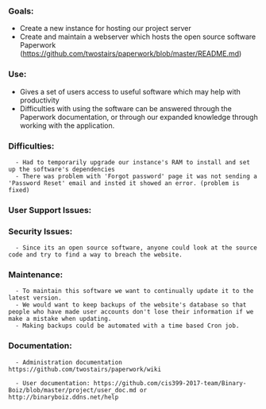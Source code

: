 
### Goals: 
* Create a new instance for hosting our project server
* Create and maintain a webserver which hosts the open source software Paperwork (https://github.com/twostairs/paperwork/blob/master/README.md)
      
### Use:
* Gives a set of users access to useful software which may help with productivity
* Difficulties with using the software can be answered through the Paperwork documentation, or through our expanded knowledge through working with the application.
      
### Difficulties:
      - Had to temporarily upgrade our instance's RAM to install and set up the software's dependencies
      - There was problem with 'Forgot password' page it was not sending a 'Password Reset' email and insted it showed an error. (problem is fixed)
      
### User Support Issues:
      

### Security Issues:
      - Since its an open source software, anyone could look at the source code and try to find a way to breach the website.

### Maintenance:
      - To maintain this software we want to continually update it to the latest version. 
      - We would want to keep backups of the website's database so that people who have made user accounts don't lose their information if we make a mistake when updating.
      - Making backups could be automated with a time based Cron job.
### Documentation:
      - Administration documentation https://github.com/twostairs/paperwork/wiki
      
      - User documentation: https://github.com/cis399-2017-team/Binary-Boiz/blob/master/project/user_doc.md or http://binaryboiz.ddns.net/help
      
